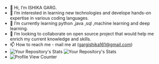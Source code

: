 - 👋 Hi, I’m ISHIKA GARG.
- 👀 I’m interested in learning new technologies and develope hands-on expertise in various coding languages.
- 🌱 I’m currently learning python ,java ,sql ,machine learning and deep learning.
- 💞️ I’m looking to collaborate on open source project that would help me enrich my current knowledge and skills.
- 📫 How to reach me - mail me at (gargishika161@gmail.com)
- ![Your Repository's Stats](https://github-readme-stats.vercel.app/api?username=ishika161&show_icons=true)
![Your Repository's Stats](https://github-readme-stats.vercel.app/api/top-langs/?username=ishika161&theme=white-green)
-  ![Profile View Counter](https://komarev.com/ghpvc/?username=ishika161)
<!---
ishika161/ishika161 is a ✨ special ✨ repository because its `README.md` (this file) appears on your GitHub profile.
You can click the Preview link to take a look at your changes.
--->
